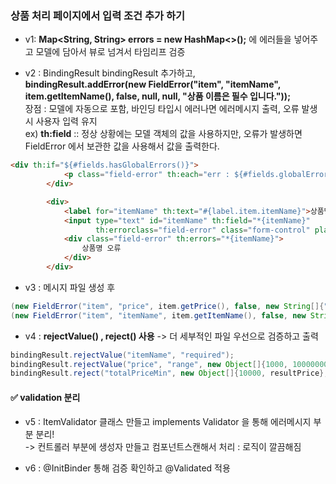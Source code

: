 ### 상품 처리 페이지에서 입력 조건 추가 하기

- v1: **Map<String, String> errors = new HashMap<>();** 에 에러들을 넣어주고 모델에 담아서 뷰로 넘겨서 타임리프 검증  

- v2 : BindingResult bindingResult 추가하고,   
**bindingResult.addError(new FieldError("item", "itemName", item.getItemName(), false, null, null, "상품 이름은 필수 입니다."));**  
장점 : 모델에 자동으로 포함, 바인딩 타입시 에러나면 에러메시지 출력, 오류 발생시 사용자 입력 유지    
ex) **th:field** :: 정상 상황에는 모델 객체의 값을 사용하지만, 오류가 발생하면 FieldError 에서 보관한 값을 사용해서 값을 출력한다.  
```html
<div th:if="${#fields.hasGlobalErrors()}">
            <p class="field-error" th:each="err : ${#fields.globalErrors()}" th:text="${err}">글로벌 오류 메시지</p>
        </div>

        <div>
            <label for="itemName" th:text="#{label.item.itemName}">상품명</label>
            <input type="text" id="itemName" th:field="*{itemName}"
                   th:errorclass="field-error" class="form-control" placeholder="이름을 입력하세요">
            <div class="field-error" th:errors="*{itemName}">
                상품명 오류
            </div>
        </div>
```


- v3 : 메시지 파일 생성 후 
```Java
(new FieldError("item", "price", item.getPrice(), false, new String[]{"range.item.price"}, new Object[]{1000, 1000000}, null)); 
(new FieldError("item", "itemName", item.getItemName(), false, new String[]{"required.item.itemName"}, null, null)); 
```

- v4 : **rejectValue() , reject() 사용** -> 더 세부적인 파일 우선으로 검증하고 출력   
```Java
bindingResult.rejectValue("itemName", "required");
bindingResult.rejectValue("price", "range", new Object[]{1000, 10000000}, null);
bindingResult.reject("totalPriceMin", new Object[]{10000, resultPrice}, null); // 특정 필드가 아닌 복합 검증 
```


#### ✅ validation 분리 

- v5 : ItemValidator 클래스 만들고 implements Validator 을 통해 에러메시지 부분 분리!   
-> 컨트롤러 부분에 생성자 만들고 컴포넌트스캔해서 처리 : 로직이 깔끔해짐 

- v6 : @InitBinder 통해 검증 확인하고 @Validated 적용 


